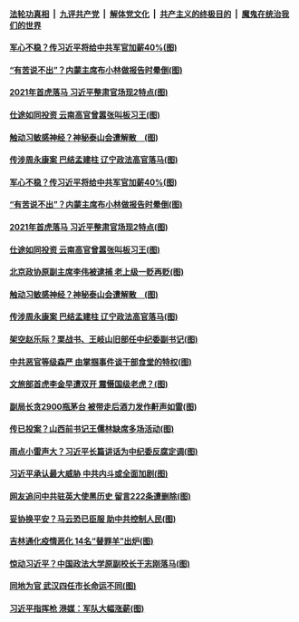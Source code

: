 

####  [法轮功真相](../../../../basic/blob/master/README.md?t=01272031) &nbsp;|&nbsp; [九评共产党](../../../../9ping.md/blob/master/README.md?t=01272031) &nbsp;|&nbsp; [解体党文化](../../../../jtdwh.md/blob/master/README.md?t=01272031)  &nbsp;|&nbsp; [共产主义的终极目的](../../../../gczydzjmd.md/blob/master/README.md?t=01272031) &nbsp;|&nbsp; [魔鬼在统治我们的世界](../../../../mgztzwmdsj.md/blob/master/README.md?t=01272031) 

#### [军心不稳？传习近平将给中共军官加薪40%(图)](../pages/p2/960503.md?t=01272031) 

#### [“有苦说不出”？内蒙主席布小林做报告时晕倒(图)](../pages/p2/960478.md?t=01272031) 

#### [2021年首虎落马 习近平整肃官场现2特点(图)](../pages/p2/960453.md?t=01272031) 

#### [仕途如同投资 云南高官曾嚣张叫板习王(图)](../pages/p2/960446.md?t=01272031) 

#### [触动习敏感神经？神秘泰山会遭解散　(图)](../pages/p2/960371.md?t=01272031) 

#### [传涉周永康案 巴结孟建柱 辽宁政法高官落马(图)](../pages/p2/960362.md?t=01272031) 

#### [军心不稳？传习近平将给中共军官加薪40%(图)](../pages/p2/960503.md?t=01272031) 

#### [“有苦说不出”？内蒙主席布小林做报告时晕倒(图)](../pages/p2/960478.md?t=01272031) 

#### [2021年首虎落马 习近平整肃官场现2特点(图)](../pages/p2/960453.md?t=01272031) 

#### [仕途如同投资 云南高官曾嚣张叫板习王(图)](../pages/p2/960446.md?t=01272031) 

#### [北京政协原副主席李伟被逮捕 老上级一贬再贬(图)](../pages/p2/960396.md?t=01272031) 

#### [触动习敏感神经？神秘泰山会遭解散　(图)](../pages/p2/960371.md?t=01272031) 

#### [传涉周永康案 巴结孟建柱 辽宁政法高官落马(图)](../pages/p2/960362.md?t=01272031) 

#### [架空赵乐际？栗战书、王岐山旧部任中纪委副书记(图)](../pages/p2/960273.md?t=01272031) 

#### [中共恶官等级森严 由掌掴事件谈干部食堂的特权(图)](../pages/p2/960304.md?t=01272031) 

#### [文旅部首虎李金早遭双开 震慑国级老虎？(图)](../pages/p2/960333.md?t=01272031) 

#### [副局长贪2900瓶茅台 被带走后酒力发作鼾声如雷(图)](../pages/p2/960285.md?t=01272031) 

#### [传已投案？山西前书记王儒林缺席多场活动(图)](../pages/p2/960191.md?t=01272031) 

#### [雨点小雷声大？习近平长篇讲话为中纪委反腐定调(图)](../pages/p2/960278.md?t=01272031) 

#### [习近平承认最大威胁 中共内斗或全面加剧(图)](../pages/p2/960247.md?t=01272031) 

#### [网友追问中共驻英大使黑历史 留言222条遭删除(图)](../pages/p2/960194.md?t=01272031) 

#### [妥协换平安？马云恐已臣服 助中共控制人民(图)](../pages/p2/960172.md?t=01272031) 

#### [吉林通化疫情恶化 14名“替罪羊”出炉(图)](../pages/p2/960174.md?t=01272031) 

#### [惊动习近平？中国政法大学原副校长于志刚落马(图)](../pages/p2/960072.md?t=01272031) 

#### [同地为官 武汉四任市长命运不同(图)](../pages/p2/960125.md?t=01272031) 

#### [习近平指挥枪 港媒：军队大幅涨薪(图)](../pages/p2/960122.md?t=01272031) 

